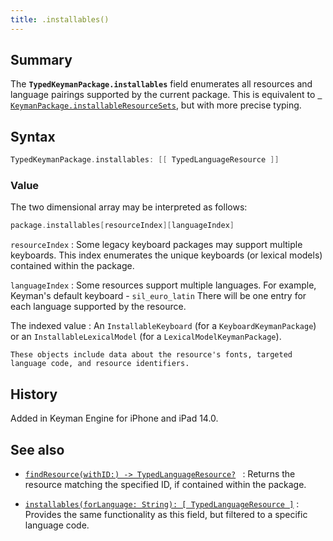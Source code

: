 ```yaml
---
title: .installables()
---
```


## Summary

The **`TypedKeymanPackage.installables`** field enumerates all resources and language pairings supported by the current package. This is equivalent to [` KeymanPackage.installableResourceSets`](../KeymanPackage/installableResourceSets), but with more precise typing.

## Syntax

```swift
TypedKeymanPackage.installables: [[ TypedLanguageResource ]]
```

### Value

The two dimensional array may be interpreted as follows:

```swift
package.installables[resourceIndex][languageIndex]
```

`resourceIndex`
:   Some legacy keyboard packages may support multiple keyboards. This
    index enumerates the unique keyboards (or lexical models) contained
    within the package.

`languageIndex`
:   Some resources support multiple languages. For example, Keyman's
    default keyboard - `sil_euro_latin` There will be one entry for each
    language supported by the resource.

The indexed value
:   An `InstallableKeyboard` (for a `KeyboardKeymanPackage`) or an
    `InstallableLexicalModel` (for a `LexicalModelKeymanPackage`).  
      
    These objects include data about the resource's fonts, targeted
    language code, and resource identifiers.

## History

Added in Keyman Engine for iPhone and iPad 14.0.

## See also

- [`findResource(withID:) -> TypedLanguageResource?`](findResource)` `
:   Returns the resource matching the specified ID, if contained within
    the package.

- [`installables(forLanguage: String): [ TypedLanguageResource ]`](installables_forLanguage)
:   Provides the same functionality as this field, but filtered to a
    specific language code.
